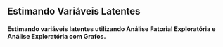 ## Estimando Variáveis Latentes
#### Estimando variáveis latentes utilizando Análise Fatorial Exploratória e Análise Exploratória com Grafos.
